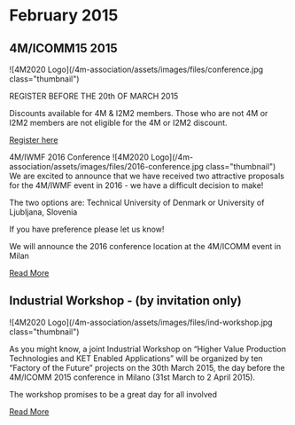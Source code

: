 # February 2015

## 4M/ICOMM15 2015

![4M2020 Logo](/4m-association/assets/images/files/conference.jpg class="thumbnail")

REGISTER BEFORE THE 20th OF MARCH 2015

Discounts available for 4M & I2M2 members. Those who are not 4M or I2M2 members are not eligible for the 4M or I2M2 discount.

[Register here](http://www.4m-association.org/conference/2015)


4M/IWMF 2016 Conference 
![4M2020 Logo](/4m-association/assets/images/files/2016-conference.jpg class="thumbnail")
We are excited to announce that we have received two attractive proposals for the 4M/IWMF event in 2016 - we have a difficult decision to make!

The two options are: Technical University of Denmark or University of Ljubljana, Slovenia

If you have preference please let us know!
 
We will announce the 2016 conference location at the 4M/ICOMM event in Milan

[Read More](/4m-association/content/4MIWMF-2016-Proposals)


## Industrial Workshop - (by invitation only)

![4M2020 Logo](/4m-association/assets/images/files/ind-workshop.jpg class="thumbnail")

As you might know, a joint Industrial Workshop on “Higher Value Production Technologies and KET Enabled Applications” will be organized by  ten “Factory of the Future” projects on the 30th March 2015, the day before the 4M/ICOMM 2015 conference in Milano (31st March to 2 April 2015).  
 
The workshop promises to be a great day for all involved

[Read More](http://www.4m-association.org/bulletin/2015/March/INDUSTRIAL-WORKSHOP)
